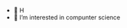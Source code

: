 - 👋 H
- 👀 I’m interested in compunter science 


<!---
AUG-CIEL/AUG-CIEL is a ✨ special ✨ repository because its `README.md` (this file) appears on your GitHub profile.
You can click the Preview link to take a look at your changes.
--->
